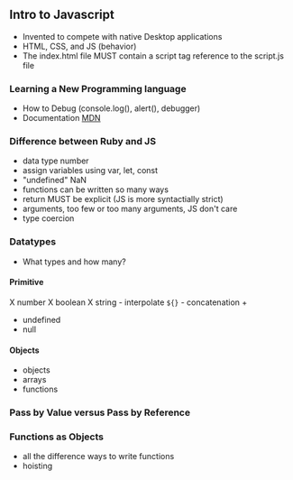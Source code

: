 ## Intro to Javascript
- Invented to compete with native Desktop applications
- HTML, CSS, and JS (behavior)
- The index.html file MUST contain a script tag reference to the script.js file

### Learning a New Programming language
- How to Debug (console.log(), alert(), debugger)
- Documentation [MDN]((https://developer.mozilla.org/en-US/))

### Difference between Ruby and JS
- data type number
- assign variables using var, let, const
- "undefined" NaN
- functions can be written so many ways
- return MUST be explicit (JS is more syntactially strict)
- arguments, too few or too many arguments, JS don't care  
- type coercion

### Datatypes
- What types and how many?

#### Primitive
X number
X boolean
X string
    - interpolate `${}`
    - concatenation +
- undefined
- null

#### Objects
- objects
- arrays
- functions

### Pass by Value versus Pass by Reference
























### Functions as Objects
- all the difference ways to write functions
- hoisting
